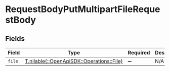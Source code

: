 # RequestBodyPutMultipartFileRequestBody


## Fields

| Field                                                                        | Type                                                                         | Required                                                                     | Description                                                                  |
| ---------------------------------------------------------------------------- | ---------------------------------------------------------------------------- | ---------------------------------------------------------------------------- | ---------------------------------------------------------------------------- |
| `file`                                                                       | [T.nilable(::OpenApiSDK::Operations::File)](../../models/operations/file.md) | :heavy_minus_sign:                                                           | N/A                                                                          |
